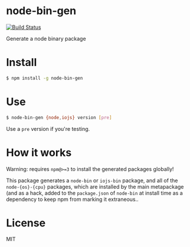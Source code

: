 # node-bin-gen

[![Build Status](https://travis-ci.org/amilajack/node-bin-gen.svg?branch=master)](https://travis-ci.org/amilajack/node-bin-gen)

Generate a node binary package

# Install

```bash
$ npm install -g node-bin-gen
```

# Use

```bash
$ node-bin-gen {node,iojs} version [pre]
```

Use a `pre` version if you're testing.

# How it works

Warning: requires `npm@>=3` to install the generated packages globally!

This package generates a `node-bin` or `iojs-bin` package, and all of the `node-{os}-{cpu}` packages, which are installed by the main metapackage (and as a hack, added to the `package.json` of `node-bin` at install time as a dependency to keep npm from marking it extraneous..

# License

MIT
